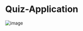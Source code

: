 # Quiz-Application
![image](https://user-images.githubusercontent.com/49088060/201259384-ce0ad6ed-ef0d-4c95-81f5-c843c3e37b44.png)
